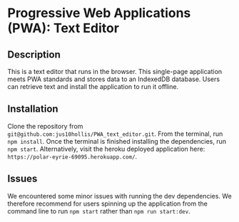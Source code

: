 # Progressive Web Applications (PWA): Text Editor

## Description
This is a text editor that runs in the browser. This single-page application meets PWA standards and stores data to an IndexedDB database. Users can retrieve text and install the application to run it offline.

## Installation
Clone the repository from `git@github.com:jus10hollis/PWA_text_editor.git`. From the terminal, run `npm install`. Once the terminal is finished installing the dependencies, run `npm start`.
Alternatively, visit the heroku deployed application here: `https://polar-eyrie-69095.herokuapp.com/`.

## Issues
We encountered some minor issues with running the dev dependencies. We therefore recommend for users spinning up the application from the command line to run `npm start` rather than `npm run start:dev`.
